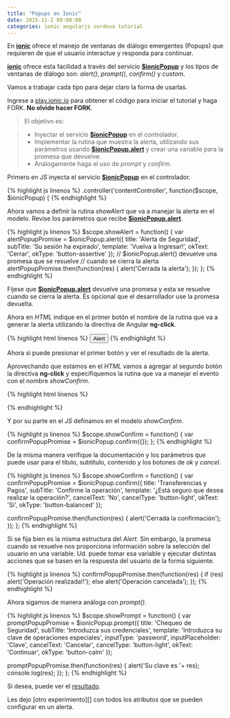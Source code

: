 ```yaml
---
title: "Popups en Ionic"
date: 2015-11-2 08:00:00
categories: ionic angularjs cordova tutorial
---
```

En [__ionic__][1] ofrece el manejo de ventanas de diálogo emergentes (Popups) que requieren de que el usuario interactue y responda para continuar.

[__ionic__][1] ofrece esta facilidad a través del servicio [__$ionicPopup__][2] y los tipos de ventanas de diálogo son: *alert()*, *prompt()*, *confirm()* y *custom*.

Vamos a trabajar cada tipo para dejar claro la forma de usarlas.

Ingrese a [play.ionic.io][3] para obtener el código para iniciar el tutorial y haga FORK. __No olvide hacer FORK__.

  > El objetivo es:

  > - Inyectar el servicio [__$ionicPopup__][2] en el controlador.
  > - Implementar la rutina que muestra la alerta, utilizando sus parámetros usando [__$ionicPopup.alert__][2] y crear una variable para la promesa que devuelve.
  > - Análogamente haga el uso de *prompt* y *confirm*.

Primero en *JS* inyecta el servicio [__$ionicPopup__][2] en el controlador.

{% highlight js linenos %}
.controller('contentController', function($scope, $ionicPopup) {
{% endhighlight %}

Ahora vamos a definir la rutina *showAlert* que va a manejar la alerta en el modelo. Revise los parámetros que recibe [__$ionicPopup.alert__][2].

{% highlight js linenos %}
$scope.showAlert = function() {
  var alertPopupPromise = $ionicPopup.alert({
    title: 'Alerta de Seguridad',
    subTitle: 'Su sesión ha expirado',
    template: 'Vuelva a Ingresar!',
    okText: 'Cerrar',
    okType: 'button-assertive'
  });
  // $ionicPopup.alert() devuelve una promesa que se resuelve 
  // cuando se cierra la alerta
  alertPopupPromise.then(function(res) {
    alert('Cerrada la alerta');
  });
};
{% endhighlight %}

Fíjese que [__$ionicPopup.alert__][2] devuelve una promesa y esta se resuelve cuando se cierra la alerta. Es opcional que el desarrollador use la promesa devuelta.

Ahora en *HTML* indique en el primer botón el nombre de la rutina que va a generar la alerta utilizando la directiva de Angular __ng-click__.

{% highlight html linenos %}
<button ng-click="showAlert()" class="button button-block button-assertive">Alert</button>
{% endhighlight %}

Ahora si puede presionar el primer botón y ver el resultado de la alerta.

Aprovechando que estamos en el *HTML* vamos a agregar al segundo botón la directiva __ng-click__ y especifiquemos la rutina que va a manejar el evento con el nombre *showConfirm*.

{% highlight html linenos %}

{% endhighlight %}

Y por su parte en el *JS* definamos en el modelo *showConfirm*.

{% highlight js linenos %}
$scope.showConfirm = function() {
  var confirmPopupPromise = $ionicPopup.confirm({});
};
{% endhighlight %}

De la misma manera verifique la documentación y los parámetros que puede usar para el título, subtítulo, contenido y los botones de *ok* y *cancel*.

{% highlight js linenos %}
$scope.showConfirm = function() {
  var confirmPopupPromise = $ionicPopup.confirm({
    title: 'Transferencias y Pagos',
    subTitle: 'Confirme la operación',
    template: '¿Está seguro que desea realizar la operación?',
    cancelText: 'No',
    cancelType: 'button-light',
    okText: 'Si',
    okType: 'button-balanced'
  });
  
  confirmPopupPromise.then(function(res) {
    alert('Cerrada la confirmación');
  });
};
{% endhighlight %}

Si se fija bien es la misma estructura del *Alert*. Sin embargo, la promesa cuando se resuelve nos proporciona información sobre la selección del usuario en una variable. Ud. puede tomar esa variable y ejecutar distintas acciones que se basen en la respuesta del usuario de la forma siguiente.

{% highlight js linenos %}
confirmPopupPromise.then(function(res) {
  if (res)
    alert('Operación realizada!!');
  else
    alert('Operación cancelada');
});
{% endhighlight %}

Ahora sigamos de manera análoga con *prompt()*.

{% highlight js linenos %}
$scope.showPrompt = function() {
  var promptPopupPromise = $ionicPopup.prompt({
    title: 'Chequeo de Seguridad',
    subTitle: 'Introduzca sus credenciales',
    template: 'Introduzca su clave de operaciones especiales',
    inputType: 'password',
    inputPlaceholder: 'Clave',
    cancelText: 'Cancelar',
    cancelType: 'button-light',
    okText: 'Continuar',
    okType: 'button-calm'
  });

  promptPopupPromise.then(function(res) {
    alert('Su clave es '+ res);
    console.log(res);
  });
};
{% endhighlight %}

Si desea, puede ver el [resultado][4].

Les dejo [otro experimiento][] con todos los atributos que se pueden configurar en un alerta.

[1]: http://ionicframework.com/ "ionic Framework"
[2]: http://ionicframework.com/docs/api/service/$ionicPopup/ "$ionicPopup"
[3]: http://play.ionic.io/app/8aa6e4ffaf57 "Inicio del tutorial"
[4]: http://play.ionic.io/app/98e58c028887 "Resultado del tutorial"
[5]: http://play.ionic.io/app/ba68d5eb800c "Otro experimento"

